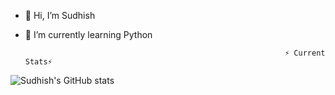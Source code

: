 - 👋 Hi, I’m Sudhish
- 🌱 I’m currently learning Python


                                                                ⚡ Current Stats⚡

![Sudhish's GitHub stats](https://github-readme-stats.vercel.app/api?username=Sudhishhh&hide=contribs,prs)

<!---
skxopw/skxopw is a ✨ special ✨ repository because its `README.md` (this file) appears on your GitHub profile.
You can click the Preview link to take a look at your changes.
--->
